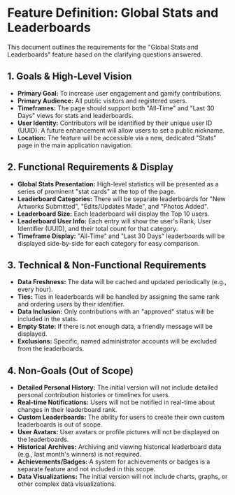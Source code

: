 # Feature Definition: Global Stats and Leaderboards

This document outlines the requirements for the "Global Stats and Leaderboards" feature based on the clarifying questions answered.

## 1. Goals & High-Level Vision

* **Primary Goal:** To increase user engagement and gamify contributions.
* **Primary Audience:** All public visitors and registered users.
* **Timeframes:** The page should support both "All-Time" and "Last 30 Days" views for stats and leaderboards.
* **User Identity:** Contributors will be identified by their unique user ID (UUID). A future enhancement will allow users to set a public nickname.
* **Location:** The feature will be accessible via a new, dedicated "Stats" page in the main application navigation.

## 2. Functional Requirements & Display

* **Global Stats Presentation:** High-level statistics will be presented as a series of prominent "stat cards" at the top of the page.
* **Leaderboard Categories:** There will be separate leaderboards for "New Artworks Submitted", "Edits/Updates Made", and "Photos Added".
* **Leaderboard Size:** Each leaderboard will display the Top 10 users.
* **Leaderboard User Info:** Each entry will show the user's Rank, User Identifier (UUID), and their total count for that category.
* **Timeframe Display:** "All-Time" and "Last 30 Days" leaderboards will be displayed side-by-side for each category for easy comparison.

## 3. Technical & Non-Functional Requirements

* **Data Freshness:** The data will be cached and updated periodically (e.g., every hour).
* **Ties:** Ties in leaderboards will be handled by assigning the same rank and ordering users by their identifier.
* **Data Inclusion:** Only contributions with an "approved" status will be included in the stats.
* **Empty State:** If there is not enough data, a friendly message will be displayed.
* **Exclusions:** Specific, named administrator accounts will be excluded from the leaderboards.

## 4. Non-Goals (Out of Scope)

* **Detailed Personal History:** The initial version will not include detailed personal contribution histories or timelines for users.
* **Real-time Notifications:** Users will not be notified in real-time about changes in their leaderboard rank.
* **Custom Leaderboards:** The ability for users to create their own custom leaderboards is out of scope.
* **User Avatars:** User avatars or profile pictures will not be displayed on the leaderboards.
* **Historical Archives:** Archiving and viewing historical leaderboard data (e.g., last month's winners) is not required.
* **Achievements/Badges:** A system for achievements or badges is a separate feature and not included in this scope.
* **Data Visualizations:** The initial version will not include charts, graphs, or other complex data visualizations.

